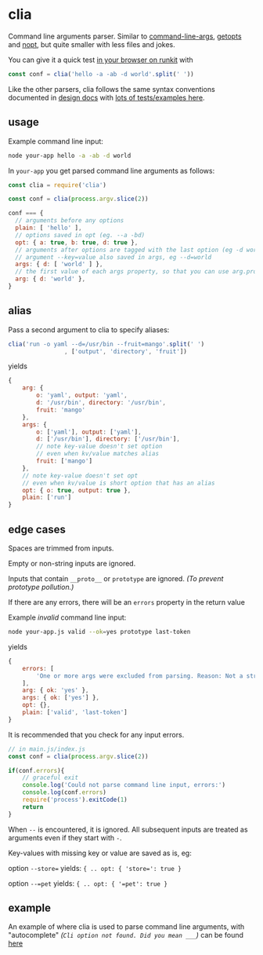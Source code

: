 #  clia

Command line arguments parser. Similar to [command-line-args](https://www.npmjs.com/package/command-line-args), [getopts](https://www.npmjs.com/package/getopts) and [nopt](https://www.npmjs.com/package/nopt), but quite smaller with less files and jokes.

You can give it a quick test [in your browser on runkit](https://npm.runkit.com/clia) with
```js
const conf = clia('hello -a -ab -d world'.split(' '))
```

Like the other parsers, clia follows the same syntax conventions documented in [design docs](https://github.com/datafilter/clia/blob/master/notes.md) with [lots of tests/examples here](
https://github.com/datafilter/clia/tree/master/tests). 


## usage

Example command line input:

```bash
node your-app hello -a -ab -d world
```

In `your-app` you get parsed command line arguments as follows:

```js
const clia = require('clia')

const conf = clia(process.argv.slice(2))

conf === {
  // arguments before any options
  plain: [ 'hello' ], 
  // options saved in opt (eg. --a -bd)
  opt: { a: true, b: true, d: true }, 
  // arguments after options are tagged with the last option (eg -d world, or --d world)
  // argument --key=value also saved in args, eg --d=world
  args: { d: [ 'world' ] }, 
  // the first value of each args property, so that you can use arg.prop instead of args.prop[0]
  arg: { d: 'world' }, 
}
```

## alias

Pass a second argument to clia to specify aliases:

```javascript
clia('run -o yaml --d=/usr/bin --fruit=mango'.split(' ')
                , ['output', 'directory', 'fruit'])
```
yields
```javascript
{
    arg: {
        o: 'yaml', output: 'yaml',
        d: '/usr/bin', directory: '/usr/bin',
        fruit: 'mango'
    },
    args: {
        o: ['yaml'], output: ['yaml'],
        d: ['/usr/bin'], directory: ['/usr/bin'],
        // note key-value doesn't set option
        // even when kv/value matches alias 
        fruit: ['mango']
    },
    // note key-value doesn't set opt
    // even when kv/value is short option that has an alias
    opt: { o: true, output: true },
    plain: ['run']
}
```

## edge cases

Spaces are trimmed from inputs.

Empty or non-string inputs are ignored. 

Inputs that contain `__proto__` or `prototype` are ignored. *(To prevent prototype pollution.)*

If there are any errors, there will be an `errors` property in the return value

Example *invalid* command line input:

```bash
node your-app.js valid --ok=yes prototype last-token
```
yields
```javascript
{
    errors: [
        'One or more args were excluded from parsing. Reason: Not a string, string is empty or spaces only, string contains __proto__ or prototype.'
    ],
    arg: { ok: 'yes' },
    args: { ok: ['yes'] },
    opt: {},
    plain: ['valid', 'last-token']
}
```

It is recommended that you check for any input errors.

```javascript
// in main.js/index.js
const conf = clia(process.argv.slice(2))

if(conf.errors){
    // graceful exit
    console.log('Could not parse command line input, errors:')
    console.log(conf.errors)
    require('process').exitCode(1)
    return
}
```

When `--` is encountered, it is ignored. All subsequent inputs are treated as arguments even if they start with `-`.

Key-values with missing key or value are saved as is, eg: 

option `--store=` yields: `{ .. opt: { 'store=': true }`

option `--=pet` yields: `{ .. opt: { '=pet': true }`

## example

An example of where clia is used to parse command line arguments, with "autocomplete" _(`Cli option not found. Did you mean ___`)_ can be found [here](https://github.com/datafilter/t3st/blob/master/bin/parse.js)



